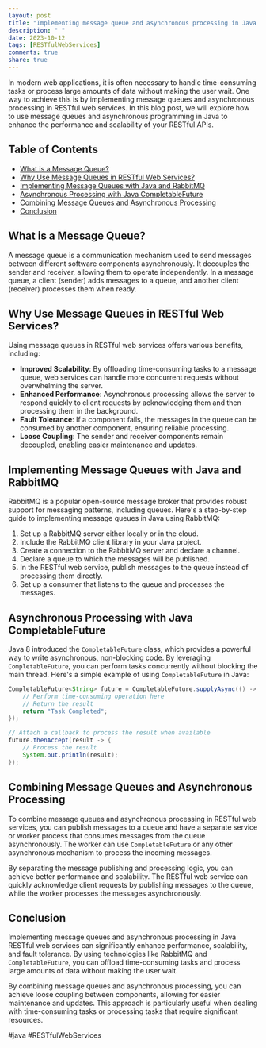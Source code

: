 ```yaml
---
layout: post
title: "Implementing message queue and asynchronous processing in Java RESTful web services"
description: " "
date: 2023-10-12
tags: [RESTfulWebServices]
comments: true
share: true
---
```


In modern web applications, it is often necessary to handle time-consuming tasks or process large amounts of data without making the user wait. One way to achieve this is by implementing message queues and asynchronous processing in RESTful web services. In this blog post, we will explore how to use message queues and asynchronous programming in Java to enhance the performance and scalability of your RESTful APIs.

## Table of Contents
- [What is a Message Queue?](#what-is-a-message-queue)
- [Why Use Message Queues in RESTful Web Services?](#why-use-message-queues-in-restful-web-services)
- [Implementing Message Queues with Java and RabbitMQ](#implementing-message-queues-with-java-and-rabbitmq)
- [Asynchronous Processing with Java CompletableFuture](#asynchronous-processing-with-java-completablefuture)
- [Combining Message Queues and Asynchronous Processing](#combining-message-queues-and-asynchronous-processing)
- [Conclusion](#conclusion)

## What is a Message Queue?
A message queue is a communication mechanism used to send messages between different software components asynchronously. It decouples the sender and receiver, allowing them to operate independently. In a message queue, a client (sender) adds messages to a queue, and another client (receiver) processes them when ready.

## Why Use Message Queues in RESTful Web Services?
Using message queues in RESTful web services offers various benefits, including:
- **Improved Scalability**: By offloading time-consuming tasks to a message queue, web services can handle more concurrent requests without overwhelming the server.
- **Enhanced Performance**: Asynchronous processing allows the server to respond quickly to client requests by acknowledging them and then processing them in the background.
- **Fault Tolerance**: If a component fails, the messages in the queue can be consumed by another component, ensuring reliable processing.
- **Loose Coupling**: The sender and receiver components remain decoupled, enabling easier maintenance and updates.

## Implementing Message Queues with Java and RabbitMQ
RabbitMQ is a popular open-source message broker that provides robust support for messaging patterns, including queues. Here's a step-by-step guide to implementing message queues in Java using RabbitMQ:

1. Set up a RabbitMQ server either locally or in the cloud.
2. Include the RabbitMQ client library in your Java project.
3. Create a connection to the RabbitMQ server and declare a channel.
4. Declare a queue to which the messages will be published.
5. In the RESTful web service, publish messages to the queue instead of processing them directly.
6. Set up a consumer that listens to the queue and processes the messages.

## Asynchronous Processing with Java CompletableFuture
Java 8 introduced the `CompletableFuture` class, which provides a powerful way to write asynchronous, non-blocking code. By leveraging `CompletableFuture`, you can perform tasks concurrently without blocking the main thread. Here's a simple example of using `CompletableFuture` in Java:

```java
CompletableFuture<String> future = CompletableFuture.supplyAsync(() -> {
    // Perform time-consuming operation here
    // Return the result
    return "Task Completed";
});

// Attach a callback to process the result when available
future.thenAccept(result -> {
    // Process the result
    System.out.println(result);
});
```

## Combining Message Queues and Asynchronous Processing
To combine message queues and asynchronous processing in RESTful web services, you can publish messages to a queue and have a separate service or worker process that consumes messages from the queue asynchronously. The worker can use `CompletableFuture` or any other asynchronous mechanism to process the incoming messages.

By separating the message publishing and processing logic, you can achieve better performance and scalability. The RESTful web service can quickly acknowledge client requests by publishing messages to the queue, while the worker processes the messages asynchronously.

## Conclusion
Implementing message queues and asynchronous processing in Java RESTful web services can significantly enhance performance, scalability, and fault tolerance. By using technologies like RabbitMQ and `CompletableFuture`, you can offload time-consuming tasks and process large amounts of data without making the user wait.

By combining message queues and asynchronous processing, you can achieve loose coupling between components, allowing for easier maintenance and updates. This approach is particularly useful when dealing with time-consuming tasks or processing tasks that require significant resources.

#java #RESTfulWebServices